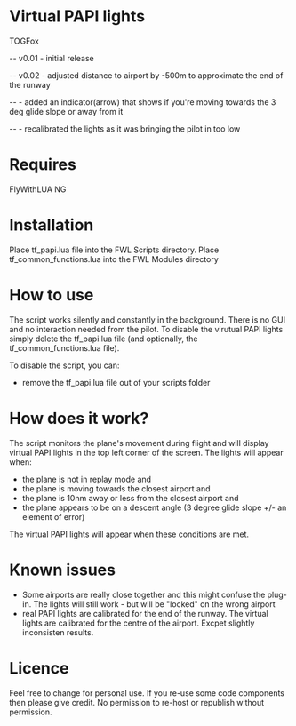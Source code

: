 Virtual PAPI lights
====================

TOGFox

-- v0.01 - initial release

-- v0.02 - adjusted distance to airport by -500m to approximate the end of the runway

--		   - added an indicator(arrow) that shows if you're moving towards the 3 deg glide slope or away from it

--		   - recalibrated the lights as it was bringing the pilot in too low


Requires
========
FlyWithLUA NG

Installation
============
Place tf_papi.lua file into the FWL Scripts directory.
Place tf_common_functions.lua into the FWL Modules directory

How to use
==========
The script works silently and constantly in the background. There is no GUI and no interaction needed from the pilot. To disable the virutual PAPI lights simply delete the tf_papi.lua file (and optionally, the tf_common_functions.lua file).

To disable the script, you can:
- remove the tf_papi.lua file out of your scripts folder

How does it work?
=================
The script monitors the plane's movement during flight and will display virtual PAPI lights in the top left corner of the screen. The lights will appear when:

- the plane is not in replay mode and
- the plane is moving towards the closest airport and
- the plane is 10nm away or less from the closest airport and
- the plane appears to be on a descent angle (3 degree glide slope +/- an element of error)

The virtual PAPI lights will appear when these conditions are met.

Known issues
============
- Some airports are really close together and this might confuse the plug-in. The lights will still work - but will be "locked" on the wrong airport
- real PAPI lights are calibrated for the end of the runway. The virtual lights are calibrated for the centre of the airport. Excpet slightly inconsisten results.

Licence
=======
Feel free to change for personal use. If you re-use some code components then please give credit. No permission to re-host or republish without permission.




